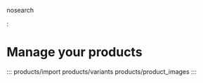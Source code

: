 nosearch

:   

# Manage your products

::: 
products/import products/variants products/product_images
:::
